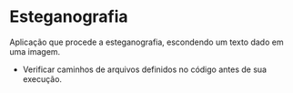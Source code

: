 # Esteganografia
Aplicação que procede a esteganografia, escondendo um texto dado em uma imagem.

* Verificar caminhos de arquivos definidos no código antes de sua execução.
